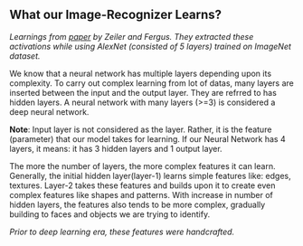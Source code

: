 
## What our Image-Recognizer Learns? 

*Learnings from [paper]((https://arxiv.org/pdf/1311.2901.pdf)) by Zeiler and Fergus. They extracted these activations while using AlexNet (consisted of 5 layers) trained on ImageNet dataset.*


We know that a neural network has multiple layers depending upon its complexity. To carry out complex learning from lot of datas, many layers are inserted between
the input and the output layer. They are refrred to has hidden layers.
A neural network with many layers (>=3) is considered a deep neural network.

**Note**: Input layer is not considered as the layer. Rather, it is the feature (parameter) that our model takes for learning. 
If our Neural Network has 4 layers, it means: it has 3 hidden layers and 1 output layer.

The more the number of layers, the more complex features it can learn.
Generally, the initial hidden layer(layer-1) learns simple features like: edges, textures. Layer-2 takes these features and builds upon it to create even complex 
features like shapes and patterns. With increase in number of hidden layers, the features also tends to be more complex, gradually building to faces and objects
we are trying to identify.

*Prior to deep learning era, these features were handcrafted.*
